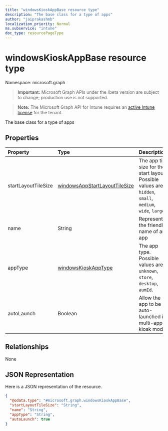 ```yaml
---
title: "windowsKioskAppBase resource type"
description: "The base class for a type of apps"
author: "jaiprakashmb"
localization_priority: Normal
ms.subservice: "intune"
doc_type: resourcePageType
---
```


# windowsKioskAppBase resource type

Namespace: microsoft.graph

> **Important:** Microsoft Graph APIs under the /beta version are subject to change; production use is not supported.

> **Note:** The Microsoft Graph API for Intune requires an [active Intune license](https://go.microsoft.com/fwlink/?linkid=839381) for the tenant.

The base class for a type of apps

## Properties
|Property|Type|Description|
|:---|:---|:---|
|startLayoutTileSize|[windowsAppStartLayoutTileSize](../resources/intune-deviceconfig-windowsappstartlayouttilesize.md)|The app tile size for the start layout. Possible values are: `hidden`, `small`, `medium`, `wide`, `large`.|
|name|String|Represents the friendly name of an app|
|appType|[windowsKioskAppType](../resources/intune-deviceconfig-windowskioskapptype.md)|The app type. Possible values are: `unknown`, `store`, `desktop`, `aumId`.|
|autoLaunch|Boolean|Allow the app to be auto-launched in multi-app kiosk mode|

## Relationships
None

## JSON Representation
Here is a JSON representation of the resource.
<!-- {
  "blockType": "resource",
  "@odata.type": "microsoft.graph.windowsKioskAppBase"
}
-->
``` json
{
  "@odata.type": "#microsoft.graph.windowsKioskAppBase",
  "startLayoutTileSize": "String",
  "name": "String",
  "appType": "String",
  "autoLaunch": true
}
```